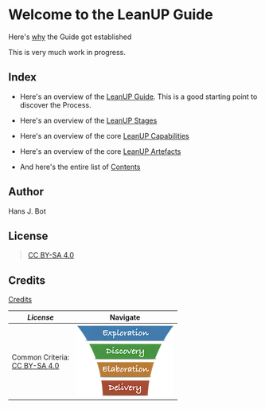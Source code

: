 # Welcome to the LeanUP Guide

Here's [why](/LeanUP/intro.md) the Guide got established

This is very much work in progress.

## Index

- Here's an overview of the [LeanUP Guide](/LeanUP/Overview/leanup.md). This is a good starting point to discover the Process.
- Here's an overview of the [LeanUP Stages](/LeanUP/Stages/overview.md)
- Here's an overview of the core [LeanUP Capabilities](/LeanUP/Capabilities/overview.md)
- Here's an overview of the core [LeanUP Artefacts](/LeanUP/Artefacts/overview.md)

- And here's the entire list of [Contents](/LeanUP/References/links.md)

## Author

Hans J. Bot

## License

> [CC BY-SA 4.0](https://creativecommons.org/licenses/by-sa/4.0/deed.en)

## Credits

[Credits](/LeanUP/credits.md)

| *License* | Navigate |
| - | - |
|Common Criteria:</BR>[CC BY-SA 4.0](https://creativecommons.org/licenses/by-sa/4.0/deed.en) | [![LeanUP Logo](/LeanUP/Images/leanupLogo-s.png)](/LeanUP/Overview/leanup.md)|

